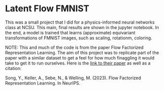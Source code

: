 # Latent Flow FMNIST
 This was a small project that I did for a physics-informed neural networks class at NCSU. This main, final results are shown in the jupyter notebook. In the end, a model is trained that learns (approximate) equivariant transformations of FMNIST images, such as scaling, rotationm, coloring.
 
NOTE: This and much of the code is from the paper Flow Factorized Representation Learning. The aim of this project was to replicate part of the paper with a similar dataset to get a feel for how much finaggling it would take to get it to run ourselves. Here is the [link to their paper](https://arxiv.org/abs/2309.13167) as well as a citation: 

Song, Y., Keller, A., Sebe, N., & Welling, M. (2023). Flow Factorized Representation Learning. In NeurIPS.
